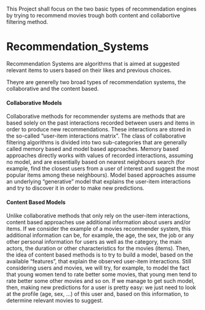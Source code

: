 This Project shall focus on the two basic types of recommendation engines by trying to recommend movies trough both content and collabortive filtering method.


# Recommendation_Systems
Recommendation Systems are algorithms that is aimed at suggested relevant items to users based on their likes and previous choices. 

Theyre are generelly two broad types of recommendation systems, the collaborative and the content based. 

#### Collaborative Models

Collaborative methods for recommender systems are methods that are based solely on the past interactions recorded between users and items in order to produce new recommendations. 
These interactions are stored in the so-called “user-item interactions matrix”.
The class of collaborative filtering algorithms is divided into two sub-categories that are generally called memory based and model based approaches.
Memory based approaches directly works with values of recorded interactions, assuming no model, and are essentially based on nearest neighbours search (for example, find the closest users from a user of interest and suggest the most popular items among these neighbours).
Model based approaches assume an underlying “generative” model that explains the user-item interactions and try to discover it in order to make new predictions. 

#### Content Based Models

Unlike collaborative methods that only rely on the user-item interactions, content based approaches use additional information about users and/or items. If we consider the example of a movies recommender system, this additional information can be, for example, the age, the sex, the job or any other personal information for users as well as the category, the main actors, the duration or other characteristics for the movies (items).
Then, the idea of content based methods is to try to build a model, based on the available “features”, that explain the observed user-item interactions. Still considering users and movies, we will try, for example, to model the fact that young women tend to rate better some movies, that young men tend to rate better some other movies and so on.
If we manage to get such model, then, making new predictions for a user is pretty easy: we just need to look at the profile (age, sex, …) of this user and, based on this information, to determine relevant movies to suggest.

